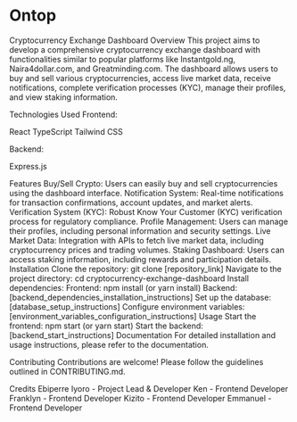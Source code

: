 # Ontop

Cryptocurrency Exchange Dashboard
Overview
This project aims to develop a comprehensive cryptocurrency exchange dashboard with functionalities similar to popular platforms like Instantgold.ng, Naira4dollar.com, and Greatminding.com. The dashboard allows users to buy and sell various cryptocurrencies, access live market data, receive notifications, complete verification processes (KYC), manage their profiles, and view staking information.

Technologies Used
Frontend:

React
TypeScript
Tailwind CSS

Backend:

Express.js

Features
Buy/Sell Crypto: Users can easily buy and sell cryptocurrencies using the dashboard interface.
Notification System: Real-time notifications for transaction confirmations, account updates, and market alerts.
Verification System (KYC): Robust Know Your Customer (KYC) verification process for regulatory compliance.
Profile Management: Users can manage their profiles, including personal information and security settings.
Live Market Data: Integration with APIs to fetch live market data, including cryptocurrency prices and trading volumes.
Staking Dashboard: Users can access staking information, including rewards and participation details.
Installation
Clone the repository: git clone [repository_link]
Navigate to the project directory: cd cryptocurrency-exchange-dashboard
Install dependencies:
Frontend: npm install (or yarn install)
Backend: [backend_dependencies_installation_instructions]
Set up the database: [database_setup_instructions]
Configure environment variables: [environment_variables_configuration_instructions]
Usage
Start the frontend: npm start (or yarn start)
Start the backend: [backend_start_instructions]
Documentation
For detailed installation and usage instructions, please refer to the documentation.

Contributing
Contributions are welcome! Please follow the guidelines outlined in CONTRIBUTING.md.

Credits
Ebiperre Iyoro - Project Lead & Developer
Ken - Frontend Developer
Franklyn - Frontend Developer
Kizito - Frontend Developer
Emmanuel - Frontend Developer
